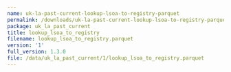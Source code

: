 ```yaml
---
name: uk-la-past-current-lookup-lsoa-to-registry-parquet
permalink: /downloads/uk-la-past-current-lookup-lsoa-to-registry-parquet/1
package: uk_la_past_current
title: lookup_lsoa_to_registry
filename: lookup_lsoa_to_registry.parquet
version: '1'
full_version: 1.3.0
file: /data/uk_la_past_current/1/lookup_lsoa_to_registry.parquet
---
```

